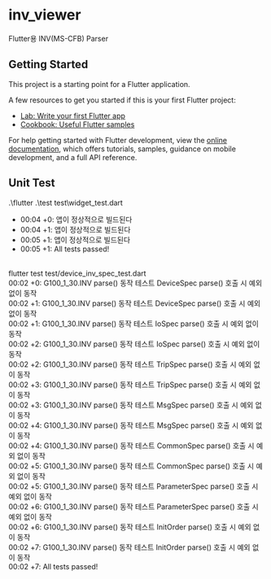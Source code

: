 # inv_viewer
Flutter용 INV(MS-CFB) Parser

## Getting Started

This project is a starting point for a Flutter application.

A few resources to get you started if this is your first Flutter project:

- [Lab: Write your first Flutter app](https://docs.flutter.dev/get-started/codelab)
- [Cookbook: Useful Flutter samples](https://docs.flutter.dev/cookbook)

For help getting started with Flutter development, view the
[online documentation](https://docs.flutter.dev/), which offers tutorials,
samples, guidance on mobile development, and a full API reference.

## Unit Test

.\flutter .\test test\widget_test.dart
- 00:04 +0: 앱이 정상적으로 빌드된다
- 00:04 +1: 앱이 정상적으로 빌드된다
- 00:05 +1: 앱이 정상적으로 빌드된다
- 00:05 +1: All tests passed!
<br>
flutter test test/device_inv_spec_test.dart<br>
00:02 +0: G100_1_30.INV parse() 동작 테스트 DeviceSpec parse() 호출 시 예외 없이 동작<br>
00:02 +1: G100_1_30.INV parse() 동작 테스트 DeviceSpec parse() 호출 시 예외 없이 동작<br>
00:02 +1: G100_1_30.INV parse() 동작 테스트 IoSpec parse() 호출 시 예외 없이 동작<br>
00:02 +2: G100_1_30.INV parse() 동작 테스트 IoSpec parse() 호출 시 예외 없이 동작<br>
00:02 +2: G100_1_30.INV parse() 동작 테스트 TripSpec parse() 호출 시 예외 없이 동작<br>
00:02 +3: G100_1_30.INV parse() 동작 테스트 TripSpec parse() 호출 시 예외 없이 동작<br>
00:02 +3: G100_1_30.INV parse() 동작 테스트 MsgSpec parse() 호출 시 예외 없이 동작<br>
00:02 +4: G100_1_30.INV parse() 동작 테스트 MsgSpec parse() 호출 시 예외 없이 동작<br>
00:02 +4: G100_1_30.INV parse() 동작 테스트 CommonSpec parse() 호출 시 예외 없이 동작<br>
00:02 +5: G100_1_30.INV parse() 동작 테스트 CommonSpec parse() 호출 시 예외 없이 동작<br>
00:02 +5: G100_1_30.INV parse() 동작 테스트 ParameterSpec parse() 호출 시 예외 없이 동작<br>
00:02 +6: G100_1_30.INV parse() 동작 테스트 ParameterSpec parse() 호출 시 예외 없이 동작<br>
00:02 +6: G100_1_30.INV parse() 동작 테스트 InitOrder parse() 호출 시 예외 없이 동작<br>
00:02 +7: G100_1_30.INV parse() 동작 테스트 InitOrder parse() 호출 시 예외 없이 동작<br>
00:02 +7: All tests passed!<br>
